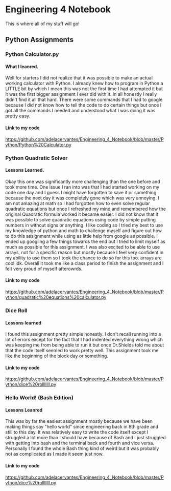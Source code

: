 # Engineering 4 Notebook 
This is where all of my stuff will go!

## Python Assignments

### Python Calculator.py

#### What I leanred. 
Well for starters I did not realize that it was possible to make an actual working calculator with Python. I already knew how to program in Python a LITTLE bit by which I mean this was not the first time I had attempted it but it was the first bigger assignment I ever did with it. In all honestly I really didn't find it all that hard. There were some commands that I had to google because I did not know how to tell the code to do certain things but once I got all the commands I needed and understood what I was doing it was pretty easy. 

#### Link to my code
https://github.com/adelacervantes/Engineering_4_Notebook/blob/master/Python/Python%20Calculator.py

### Python Quadratic Solver

#### Lessons Learned.
Okay this one was significantly more challenging than the one before and took more time. One issue I ran into was that I had started working on my code one day and I guess I might have forgotten to save it or something because the next day it was completely gone which was very annoying. I am not amazing at math so I had forgotten how to even solve regular quadratic equations but once I refreshed my mind and remembered how the original Quadratic formula worked it became easier. I did not know that it was possible to solve quadratic equations using code by simple putting numbers in without signs or anything. I like coding so I tried my best to use my knowledge of python and math to challenge myself and figure out how to do this assignment while using as little help from google as possible. I ended up googling a few things towards the end but I tried to limit myself as much as possible for this assignment. I was also excited to be able to use arrays, not for a specific reason but mostly because I feel very confident in my ability to use them so I took the chance to do so for this too. arrays are cool idk. Overall it took me like a class period to finish the assignment and I felt very proud of myself afterowrds. 

#### Link to my code 
https://github.com/adelacervantes/Engineering_4_Notebook/blob/master/Python/quadratic%20equations%20calculator.py

### Dice Roll 

#### Lessons learned
I found this assignment pretty simple honestly. I don't recall running into a lot of errors except for the fact that I had indented everything wrong which was keeping me from being able to run it but once Dr.Shields told me about that the code itself seemed to work pretty well. This assignment took me like the beginning of the block day or something. 

#### Link to my code 
https://github.com/adelacervantes/Engineering_4_Notebook/blob/master/Python/dice%20rolllllll.py

### Hello World! (Bash Edition) 

#### Lessons Leanred 
This was by far the easiest assignment mostly because we have been making things say "hello world" since engineering back in 8th grade and still to this day. It was relatively easy to write the code itself except I struggled a lot more than I should have because of Bash and I just struggled with getting into bash and the terminal back and fourth and vice versa. Personally I found the whole Bash thing kind of weird but it was probably not as complicated as I made it seem just now. 

#### Link to my code
https://github.com/adelacervantes/Engineering_4_Notebook/blob/master/Python/dice%20rolllllll.py


